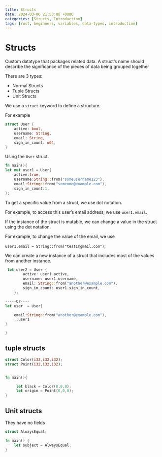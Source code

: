 ```yaml
---
title: Structs
date: 2024-03-06 21:53:08 +0000
categories: [Structs, Introduction]
tags: [rust, beginners, variables, data-types, introduction]
---
```


# Structs

Custom datatype that packages related data. A struct’s name should describe the significance of the pieces of data being grouped together

There are 3 types:

- Normal Structs
- Tuple Structs
- Unit Structs

We use a `struct` keyword to define a structure.

For example

```rust
struct User {
    active: bool,
    username: String,
    email: String,
    sign_in_count: u64,
}

```

Using the `User` struct.

```rust
fn main(){
let mut user1 = User{
    active:true,
    username:String::from("someusername123"),
    email:String::from("someone@example.com"),
    sign_in_count:1,
};
```

To get a specific value from a struct, we use dot notation.

For example, to access this user’s email address, we use `user1.email`.

If the instance of the struct is mutable, we can change a value in the struct using the dot notation.

For example, to change the value of the email, we use

`user1.email = String::from("test1@gmail.com")`;

We can create a new instance of a struct that includes most of the values from another instance.

```rust
 let user2 = User {
        active: user1.active,
        username: user1.username,
        email: String::from("another@example.com"),
        sign_in_count: user1.sign_in_count,
    };

-----Or----
let user  = User{

    email:String::from("another@example.com"),
    ..user1
}

}


```

## tuple structs

```rust
struct Color(i32,i32,i32);
struct Point(i32,i32,i32);


fn main(){

     let black = Color(0,0,0);
     let origin = Point(0,0,0);
}
```

## Unit structs

They have no fields

```rust
struct AlwaysEqual;

fn main() {
    let subject = AlwaysEqual;
}
```
